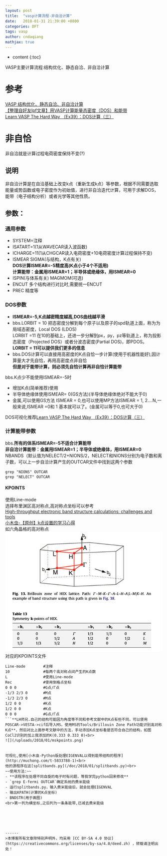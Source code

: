 ```yaml
---
layout: post
title:  "vasp计算流程-非自洽计算"
date:   2018-01-31 21:39:00 +0800
categories: DFT
tags: vasp
author: cndaqiang
mathjax: true
---
```

* content
{:toc}

VASP主要计算流程:结构优化、静态自洽、非自洽计算



# 参考
[VASP 结构优化、静态自洽、非自洽计算](http://blog.csdn.net/kyang_823/article/details/59110848)
<br>[【整理自好友lpf文章】用VASP计算能量态密度（DOS）和能带](http://blog.sciencenet.cn/blog-567091-675253.html)
<br>[Learn VASP The Hard Way （Ex39）：DOS计算（三）](http://www.bigbrosci.cn/newsitem/278032805)
# 非自恰
非自洽就是计算过程电荷密度保持不变(?)
## 说明
非自洽计算是在自洽基础上改变k点（重新生成k点）等参数，根据不同需要选取能量或势函数或电子密度作为初始值，进行非自洽迭代计算，可用于求解DOS，能带（电子结构分析）或者光学等其他性质。
## 参数：
### 通用参数
- SYSTEM=注释
- ISATART=1(1从WAVECAR读入波函数)
- ICHARGE=11(1从CHGCAR读入电荷密度+10电荷密度计算过程保持不变) 
- ISMEAR SIGMA(与结构，K点有关)
<br>**DOS计算ISMEAR=-5精度高(K点小于4个不适用)**
<br>**计算能带：金属用ISMEAR=1；半导体或绝缘体，用ISMEAR=0**
- ISPIN(与体系有关) MAGMOM(可选)
- ENCUT 多个结构进行对比时,需要统一ENCUT
- PREC 精度等

### DOS参数
- **ISMEAR=-5,K点越密精度越高,DOS曲线越平滑**
- bbs.LORBIT = 10 把态密度分解到每个原子以及原子的spd轨道上面，称为为局域态密度，Local DOS (LDOS)
<br>LORBIT =11 在10的基础上，还进一步分解到px，py，pz等轨道上，称为投影态密度（Projected DOS）或者分波态密度(Partial DOS)，即PDOS。
<br>**LORBIT = 11可以提供我们更多的信息**
- bbs.DOS计算可以直接用高密度的K点自恰一步计算(使用于机器性能好),因计算量大才先自恰，再用高密度点非自恰
<br>**但是对于能带计算，则必须先自恰计算再非自恰计算能带**

bbs.K点少不能使用ISMEAR=-5时
- 增加K点(简单推荐)使用
- 半导体绝缘体使用ISMEAR= 0(GS方法)(半导体绝缘体绝对不能大于0)
- 金属,可以使用GS方法 ISMEAR = 0,也可以使用MP方法ISMEAR = 1, 2….N,一般来说,ISMEAR =0和 1 基本就可以了。(金属可以等于0,也可大于0)

DOS可视化推荐[Learn VASP The Hard Way （Ex39）：DOS计算（三）](http://www.bigbrosci.cn/newsitem/278032805)

### 计算能带参数
bbs.**所有的体系ISMEAR=-5不适合计算能带**
<br>**非自洽计算能带：金属用ISMEAR=1；半导体或绝缘体，用ISMEAR=0**
<br>NBANDS（默认值为NELECT/2+NIONS/2，NELECT和NIONS分别为电子数和离子数，可以上一步自洽计算产生的OUTCAR文件中找到这两个参数
```
grep "NIONS" OUTCAR
grep "NELECT" OUTCAR
```

#### KPOINTS
使用Line-mode<br>
选择布里渊区高对称点,高对称点坐标可以参考<br>
[High-throughput electronic band structure calculations: challenges and tools](https://arxiv.org/abs/1004.2974)
<br>[小木虫-【原创】k点设置的学习心得](http://muchong.com/bbs/viewthread.php?tid=2337146&fpage=1)
<br>如六角晶格的高对称点
![](/uploads/2018/01/hex.png)
<br>对应的KPOINTS文件
```
Line-mode        #注释
10               #每两个高对称点间产生的K点数
L                #使用Line-mode
Rec              #使用倒格点坐标
0 0 0            #G点/Γ点
-1/3 2/3 0       #M点
-1/3 2/3 0       #M点
1/2 0 0          #K点
1/2 0 0          #K点
0 0 0            #G点/Γ点
```**LH师兄.自己的结构可能因为角度等不同和参考文献中的K点有些不同，可以使用POSCAR->VESTA->cif后导入MS，使用MS的Tools/Brillouin Zone Path功能识别高对称K点**，然后对比上面参考文献中的方法，手动添加K点坐标看是否符合自己的结构，如图CoCl2识别的加上我添加的K(0.333 0.333 0)<br>
![](/uploads/2018/01/mskpoints.png)


可视化,使用[小木虫-Python版处理EIGENVAL以得到能带结构的程序](http://muchong.com/t-5833788-1)<br>
他的源程序在这[splitbands.py](/doc/2018/01/splitbands.py)<br>
~~使用方法:~~
- **该程序在处理不同自旋的电子时有问题，等我学完python回来修改**
- `grep E-fermi OUTCAR`确定系统的费米能级
- 运行splitbands.py，输入费米能级后，就会处理EIGENVAL 
- 输出KPATH(计算的K点坐标)
- BNDSTR(用于画图)
<br>第一列为横坐标,之后列为一条条能带,已减去费米能级





------
>本博客所有文章除特别声明外，均采用 [CC BY-SA 4.0 协议](https://creativecommons.org/licenses/by-sa/4.0/deed.zh) ，转载请注明出处！
